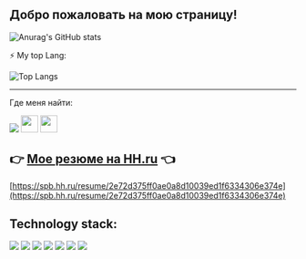 ## Добро пожаловать на мою страницу!

![Anurag's GitHub stats](https://github-readme-stats.vercel.app/api?username=V-Levchenkov&show_icons=true)

⚡ My top Lang:

![Top Langs](https://github-readme-stats.vercel.app/api/top-langs/?username=V-Levchenkov&layout=compact)

---
Где меня найти:

<a href="https://t.me/v_levchenkov"><img src="https://img.shields.io/badge/Telegram-2CA5E0?style=for-the-badge&logo=telegram&logoColor=white"></a>
<a href="https://vk.com/v.l.evchenkov"><img src="https://vk.com/images/icons/favicons/fav_logo.ico?6" width="30"></a>
<a href="https://www.linkedin.com/in/v-levchenkov"><img src="https://static-exp1.licdn.com/sc/h/akt4ae504epesldzj74dzred8" width="30"></a>

## 👉 [Мое резюме на HH.ru](https://spb.hh.ru/resume/2e72d375ff0ae0a8d10039ed1f6334306e374e) 👈
[https://spb.hh.ru/resume/2e72d375ff0ae0a8d10039ed1f6334306e374e](https://spb.hh.ru/resume/2e72d375ff0ae0a8d10039ed1f6334306e374e)


<!--
**V-Levchenkov/readme** is a ✨ _special_ ✨ repository because its `README.md` (this file) appears on your GitHub profile.

Here are some ideas to get you started:

- 🔭 I’m currently working on ...
- 🌱 I’m currently learning ...
- 👯 I’m looking to collaborate on ...
- 🤔 I’m looking for help with ...
- 💬 Ask me about ...
- 📫 How to reach me: ...
- 😄 Pronouns: ...
- ⚡ Fun fact: ...
-->

Technology stack:
-
![](media/programm/java_original_wordmark_logo_icon_146459.png)
![](media/programm/docker_original_wordmark_logo_icon_146557.png)
![](media/programm/git_original_wordmark_logo_icon_146510.png)
![](media/programm/intellij_macos_bigsur_icon_190061.png)
![](media/programm/maven.png)
![](media/programm/postgresql_original_wordmark_logo_icon_146392.png)
![](media/programm/spring-logo.width-1024.medium.png)
